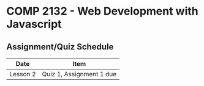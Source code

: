 # COMP 2132 - Web Development with Javascript

## Assignment/Quiz Schedule

| Date | Item |
| --- | --- |
| Lesson 2 | Quiz 1, Assignment 1 due |